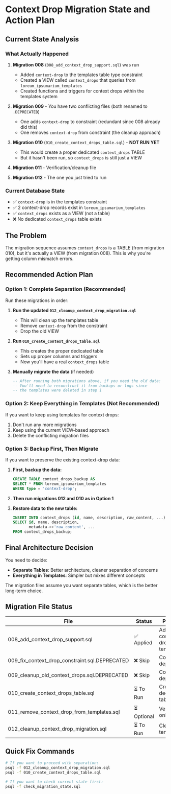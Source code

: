 # Context Drop Migration State and Action Plan

## Current State Analysis

### What Actually Happened
1. **Migration 008** (`008_add_context_drop_support.sql`) was run
   - Added `context-drop` to the templates table type constraint
   - Created a VIEW called `context_drops` that queries from `loreum_ipsumarium_templates`
   - Created functions and triggers for context drops within the templates system

2. **Migration 009** - You have two conflicting files (both renamed to `.DEPRECATED`)
   - One adds `context-drop` to constraint (redundant since 008 already did this)
   - One removes `context-drop` from constraint (the cleanup approach)

3. **Migration 010** (`010_create_context_drops_table.sql`) - **NOT RUN YET**
   - This would create a proper dedicated `context_drops` TABLE
   - But it hasn't been run, so `context_drops` is still just a VIEW

4. **Migration 011** - Verification/cleanup file

5. **Migration 012** - The one you just tried to run

### Current Database State
- ✅ `context-drop` is in the templates constraint
- ✅ 2 context-drop records exist in `loreum_ipsumarium_templates`
- ✅ `context_drops` exists as a VIEW (not a table)
- ❌ No dedicated `context_drops` table exists

## The Problem
The migration sequence assumes `context_drops` is a TABLE (from migration 010), but it's actually a VIEW (from migration 008). This is why you're getting column mismatch errors.

## Recommended Action Plan

### Option 1: Complete Separation (Recommended)
Run these migrations in order:

1. **Run the updated `012_cleanup_context_drop_migration.sql`**
   - This will clean up the templates table
   - Remove `context-drop` from the constraint
   - Drop the old VIEW

2. **Run `010_create_context_drops_table.sql`**
   - This creates the proper dedicated table
   - Sets up proper columns and triggers
   - Now you'll have a real `context_drops` table

3. **Manually migrate the data** (if needed)
   ```sql
   -- After running both migrations above, if you need the old data:
   -- You'll need to reconstruct it from backups or logs since
   -- the templates were deleted in step 1
   ```

### Option 2: Keep Everything in Templates (Not Recommended)
If you want to keep using templates for context drops:

1. Don't run any more migrations
2. Keep using the current VIEW-based approach
3. Delete the conflicting migration files

### Option 3: Backup First, Then Migrate
If you want to preserve the existing context-drop data:

1. **First, backup the data:**
   ```sql
   CREATE TABLE context_drops_backup AS
   SELECT * FROM loreum_ipsumarium_templates 
   WHERE type = 'context-drop';
   ```

2. **Then run migrations 012 and 010 as in Option 1**

3. **Restore data to the new table:**
   ```sql
   INSERT INTO context_drops (id, name, description, raw_content, ...)
   SELECT id, name, description, 
          metadata->>'raw_content', ...
   FROM context_drops_backup;
   ```

## Final Architecture Decision

You need to decide:
- **Separate Tables**: Better architecture, cleaner separation of concerns
- **Everything in Templates**: Simpler but mixes different concepts

The migration files assume you want separate tables, which is the better long-term choice.

## Migration File Status

| File | Status | Purpose |
|------|--------|---------|
| 008_add_context_drop_support.sql | ✅ Applied | Added context-drop to templates |
| 009_fix_context_drop_constraint.sql.DEPRECATED | ❌ Skip | Conflicting, deprecated |
| 009_cleanup_old_context_drops.sql.DEPRECATED | ❌ Skip | Conflicting, deprecated |
| 010_create_context_drops_table.sql | ⏳ To Run | Creates dedicated table |
| 011_remove_context_drop_from_templates.sql | ⏳ Optional | Verification only |
| 012_cleanup_context_drop_migration.sql | ⏳ To Run | Cleans up templates |

## Quick Fix Commands

```bash
# If you want to proceed with separation:
psql -f 012_cleanup_context_drop_migration.sql
psql -f 010_create_context_drops_table.sql

# If you want to check current state first:
psql -f check_migration_state.sql
```
